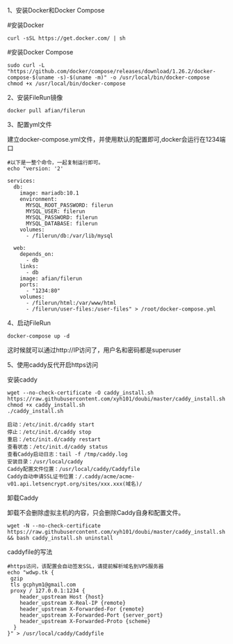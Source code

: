 1、安装Docker和Docker Compose

#安装Docker
```
curl -sSL https://get.docker.com/ | sh
```
#安装Docker Compose
```
sudo curl -L "https://github.com/docker/compose/releases/download/1.26.2/docker-compose-$(uname -s)-$(uname -m)" -o /usr/local/bin/docker-compose
chmod +x /usr/local/bin/docker-compose
```

2、安装FileRun镜像

```
docker pull afian/filerun
```

3、配置yml文件

建立docker-compose.yml文件，并使用默认的配置即可,docker会运行在1234端口

```
#以下是一整个命令，一起复制运行即可。
echo "version: '2'

services:
  db:
    image: mariadb:10.1
    environment:
      MYSQL_ROOT_PASSWORD: filerun
      MYSQL_USER: filerun
      MYSQL_PASSWORD: filerun
      MYSQL_DATABASE: filerun
    volumes:
      - /filerun/db:/var/lib/mysql

  web:
    depends_on:
      - db
    links:
      - db
    image: afian/filerun
    ports:
      - "1234:80"
    volumes:
      - /filerun/html:/var/www/html
      - /filerun/user-files:/user-files" > /root/docker-compose.yml
```

4、启动FileRun

```
docker-compose up -d
```
这时候就可以通过http://IP访问了，用户名和密码都是superuser

5、使用caddy反代开启https访问

安装caddy
```
wget --no-check-certificate -O caddy_install.sh https://raw.githubusercontent.com/xyh101/doubi/master/caddy_install.sh
chmod +x caddy_install.sh
./caddy_install.sh
```
```
启动：/etc/init.d/caddy start
停止：/etc/init.d/caddy stop
重启：/etc/init.d/caddy restart
查看状态：/etc/init.d/caddy status
查看Caddy启动日志：tail -f /tmp/caddy.log
安装目录：/usr/local/caddy
Caddy配置文件位置：/usr/local/caddy/Caddyfile
Caddy自动申请SSL证书位置：/.caddy/acme/acme-v01.api.letsencrypt.org/sites/xxx.xxx(域名)/
```
      
卸载Caddy

卸载不会删除虚拟主机的内容，只会删除Caddy自身和配置文件。
```
wget -N --no-check-certificate https://raw.githubusercontent.com/xyh101/doubi/master/caddy_install.sh && bash caddy_install.sh uninstall
```
caddyfile的写法
```
#https访问，该配置会自动签发SSL，请提前解析域名到VPS服务器
echo "wdwp.tk {
 gzip
 tls gcphym1@gmail.com
 proxy / 127.0.0.1:1234 {
    header_upstream Host {host}
    header_upstream X-Real-IP {remote}
    header_upstream X-Forwarded-For {remote}
    header_upstream X-Forwarded-Port {server_port}
    header_upstream X-Forwarded-Proto {scheme}
  }
}" > /usr/local/caddy/Caddyfile
```


      
